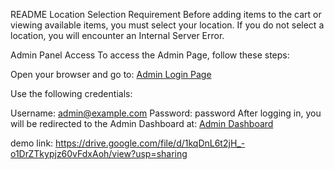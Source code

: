 README
Location Selection Requirement
Before adding items to the cart or viewing available items, you must select your location.
If you do not select a location, you will encounter an Internal Server Error.

Admin Panel Access
To access the Admin Page, follow these steps:

Open your browser and go to:
[Admin Login Page](https://karanrawat.pythonanywhere.com/admin/login)

Use the following credentials:

Username: admin@example.com
Password: password
After logging in, you will be redirected to the Admin Dashboard at:
[Admin Dashboard](https://karanrawat.pythonanywhere.com/admin/dashboard)

demo link: https://drive.google.com/file/d/1kqDnL6t2jH_-o1DrZTkypjz60vFdxAoh/view?usp=sharing
